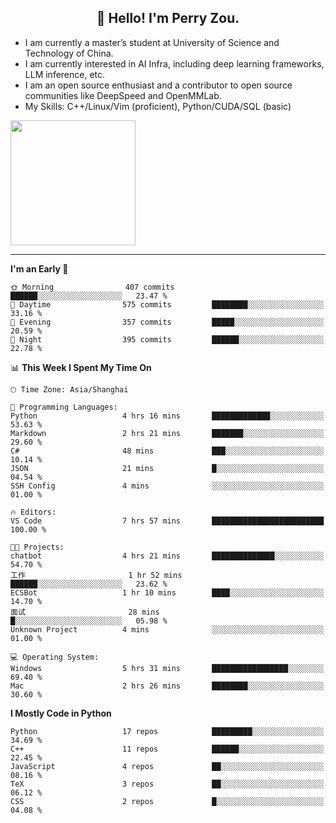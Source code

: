 <h2 align="center">👋 Hello! I'm Perry Zou.</h2>

- I am currently a master’s student at University of Science and Technology of China.
- I am currently interested in AI Infra, including deep learning frameworks, LLM inference, etc.
- I am an open source enthusiast and a contributor to open source communities like DeepSpeed and OpenMMLab.
- My Skills: C++/Linux/Vim (proficient), Python/CUDA/SQL (basic)

<img height=200 align="center" src="https://github-readme-stats.vercel.app/api?username=zonepg" />

-------

<!--START_SECTION:waka-->
**I'm an Early 🐤** 

```text
🌞 Morning                407 commits         ██████░░░░░░░░░░░░░░░░░░░   23.47 % 
🌆 Daytime                575 commits         ████████░░░░░░░░░░░░░░░░░   33.16 % 
🌃 Evening                357 commits         █████░░░░░░░░░░░░░░░░░░░░   20.59 % 
🌙 Night                  395 commits         ██████░░░░░░░░░░░░░░░░░░░   22.78 % 
```


📊 **This Week I Spent My Time On** 

```text
🕑︎ Time Zone: Asia/Shanghai

💬 Programming Languages: 
Python                   4 hrs 16 mins       █████████████░░░░░░░░░░░░   53.63 % 
Markdown                 2 hrs 21 mins       ███████░░░░░░░░░░░░░░░░░░   29.60 % 
C#                       48 mins             ███░░░░░░░░░░░░░░░░░░░░░░   10.14 % 
JSON                     21 mins             █░░░░░░░░░░░░░░░░░░░░░░░░   04.54 % 
SSH Config               4 mins              ░░░░░░░░░░░░░░░░░░░░░░░░░   01.00 % 

🔥 Editors: 
VS Code                  7 hrs 57 mins       █████████████████████████   100.00 % 

🐱‍💻 Projects: 
chatbot                  4 hrs 21 mins       ██████████████░░░░░░░░░░░   54.70 % 
工作                       1 hr 52 mins        ██████░░░░░░░░░░░░░░░░░░░   23.62 % 
ECSBot                   1 hr 10 mins        ████░░░░░░░░░░░░░░░░░░░░░   14.70 % 
面试                       28 mins             █░░░░░░░░░░░░░░░░░░░░░░░░   05.98 % 
Unknown Project          4 mins              ░░░░░░░░░░░░░░░░░░░░░░░░░   01.00 % 

💻 Operating System: 
Windows                  5 hrs 31 mins       █████████████████░░░░░░░░   69.40 % 
Mac                      2 hrs 26 mins       ████████░░░░░░░░░░░░░░░░░   30.60 % 
```

**I Mostly Code in Python** 

```text
Python                   17 repos            █████████░░░░░░░░░░░░░░░░   34.69 % 
C++                      11 repos            ██████░░░░░░░░░░░░░░░░░░░   22.45 % 
JavaScript               4 repos             ██░░░░░░░░░░░░░░░░░░░░░░░   08.16 % 
TeX                      3 repos             ██░░░░░░░░░░░░░░░░░░░░░░░   06.12 % 
CSS                      2 repos             █░░░░░░░░░░░░░░░░░░░░░░░░   04.08 % 
```




<!--END_SECTION:waka-->
